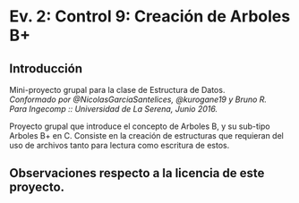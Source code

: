 # Ev. 2: Control 9: Creación de Arboles B+
## Introducción

Mini-proyecto grupal para la clase de Estructura de Datos.<br/>
*Conformado por @NicolasGarciaSantelices, @kurogane19 y Bruno R.*<br/>
*Para Ingecomp :: Universidad de La Serena, Junio 2016.*<br/>

Proyecto grupal que introduce el concepto de Arboles B, y su sub-tipo Arboles B+ en C.
Consiste en la creación de estructuras que requieran del uso de archivos tanto para lectura como escritura de estos.

## Observaciones respecto a la licencia de este proyecto.